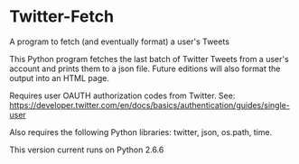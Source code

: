 # Twitter-Fetch
A program to fetch (and eventually format) a user's Tweets


This Python program fetches the last batch of Twitter Tweets from a user's account and prints them to a json file. 
Future editions will also format the output into an HTML page. 

Requires user OAUTH authorization codes from Twitter. See:
https://developer.twitter.com/en/docs/basics/authentication/guides/single-user

Also requires the following Python libraries: twitter, json, os.path, time.

This version current runs on Python 2.6.6

